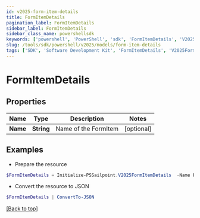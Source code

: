 ```yaml
---
id: v2025-form-item-details
title: FormItemDetails
pagination_label: FormItemDetails
sidebar_label: FormItemDetails
sidebar_class_name: powershellsdk
keywords: ['powershell', 'PowerShell', 'sdk', 'FormItemDetails', 'V2025FormItemDetails'] 
slug: /tools/sdk/powershell/v2025/models/form-item-details
tags: ['SDK', 'Software Development Kit', 'FormItemDetails', 'V2025FormItemDetails']
---
```



# FormItemDetails

## Properties

Name | Type | Description | Notes
------------ | ------------- | ------------- | -------------
**Name** | **String** | Name of the FormItem | [optional] 

## Examples

- Prepare the resource
```powershell
$FormItemDetails = Initialize-PSSailpoint.V2025FormItemDetails  -Name Field1
```

- Convert the resource to JSON
```powershell
$FormItemDetails | ConvertTo-JSON
```


[[Back to top]](#) 

